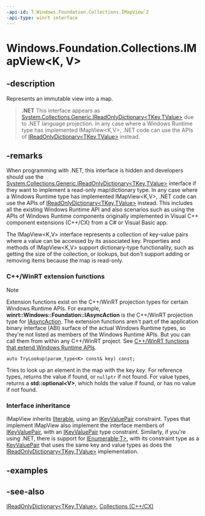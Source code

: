 ```yaml
---
-api-id: T:Windows.Foundation.Collections.IMapView`2
-api-type: winrt interface
---
```


<!-- Interface syntax.
public interface IMapView<K, V> : Windows.Foundation.Collections.IIterable<Windows.Foundation.Collections.IKeyValuePair<K, V>>
-->

# Windows.Foundation.Collections.IMapView<K, V>

## -description
Represents an immutable view into a map.

> **.NET**
> This interface appears as [System.Collections.Generic.IReadOnlyDictionary&lt;TKey,TValue&gt;](/dotnet/api/system.collections.generic.ireadonlydictionary-2?view=dotnet-uwp-10.0&preserve-view=true) due to .NET language projection. In any case where a Windows Runtime type has implemented IMapView&lt;K,V&gt;, .NET code can use the APIs of [IReadOnlyDictionary&lt;TKey,TValue&gt;](/dotnet/api/system.collections.generic.ireadonlydictionary-2?view=dotnet-uwp-10.0&preserve-view=true) instead.

## -remarks
When programming with .NET, this interface is hidden and developers should use the [System.Collections.Generic.IReadOnlyDictionary&lt;TKey,TValue&gt;](/dotnet/api/system.collections.generic.ireadonlydictionary-2?view=dotnet-uwp-10.0&preserve-view=true) interface if they want to implement a read-only map/dictionary type. In any case where a Windows Runtime type has implemented IMapView&lt;K,V&gt;, .NET code can use the APIs of [IReadOnlyDictionary&lt;TKey,TValue&gt;](/dotnet/api/system.collections.generic.ireadonlydictionary-2?view=dotnet-uwp-10.0&preserve-view=true) instead. This includes all the existing Windows Runtime API and also scenarios such as using the APIs of Windows Runtime components originally implemented in Visual C++ component extensions (C++/CX) from a C# or Visual Basic app.

The IMapView&lt;K,V&gt; interface represents a collection of key-value pairs where a value can be accessed by its associated key. Properties and methods of IMapView&lt;K,V&gt; support dictionary-type functionality, such as getting the size of the collection, or lookups, but don't support adding or removing items because the map is read-only.

### C++/WinRT extension functions

> [!NOTE]
> Extension functions exist on the C++/WinRT projection types for certain Windows Runtime APIs. For example, **winrt::Windows::Foundation::IAsyncAction** is the C++/WinRT projection type for [IAsyncAction](/uwp/api/windows.foundation.iasyncaction). The extension functions aren't part of the application binary interface (ABI) surface of the actual Windows Runtime types, so they're not listed as members of the Windows Runtime APIs. But you can call them from within any C++/WinRT project. See [C++/WinRT functions that extend Windows Runtime APIs](/uwp/cpp-ref-for-winrt/winrt#cwinrt-functions-that-extend-windows-runtime-apis).

```cppwinrt
auto TryLookup(param_type<K> const& key) const;
```

Tries to look up an element in the map with the key *key*. For reference types, returns the value if found, or `nullptr` if not found. For value types, returns a **std::optional\<V\>**, which holds the value if found, or has no value if not found.

### Interface inheritance

IMapView inherits [IIterable](iiterable_1.md), using an [IKeyValuePair](ikeyvaluepair_2.md) constraint. Types that implement IMapView also implement the interface members of [IKeyValuePair](ikeyvaluepair_2.md), with an [IKeyValuePair](ikeyvaluepair_2.md) type constraint. Similarly, if you're using .NET, there is support for [IEnumerable;T&gt;](/dotnet/api/system.collections.generic.ienumerable-1?view=dotnet-uwp-10.0&preserve-view=true), with its constraint type as a [KeyValuePair](/dotnet/api/system.collections.generic.keyvaluepair-2?view=dotnet-uwp-10.0&preserve-view=true) that uses the same key and value types as does the [IReadOnlyDictionary&lt;TKey,TValue&gt;](/dotnet/api/system.collections.generic.ireadonlydictionary-2?view=dotnet-uwp-10.0&preserve-view=true) implementation.

## -examples

## -see-also
[IReadOnlyDictionary&lt;TKey,TValue&gt;](/dotnet/api/system.collections.generic.ireadonlydictionary-2?view=dotnet-uwp-10.0&preserve-view=true), [Collections (C++/CX)](/cpp/cppcx/collections-c-cx)
